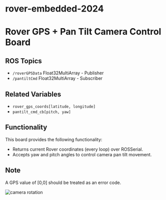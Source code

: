 # rover-embedded-2024

# Rover GPS + Pan Tilt Camera Control Board

## ROS Topics
- `/roverGPSData` Float32MultiArray - Publisher
- `/pantiltCmd` Float32MultiArray - Subscriber

## Related Variables
- `rover_gps_coords[latitude, longitude]`
- `pantilt_cmd_cb[pitch, yaw]`

## Functionality
This board provides the following functionality:
- Returns current Rover coordinates (every loop) over ROSSerial.
- Accepts yaw and pitch angles to control camera pan tilt movement.

## Note
A GPS value of [0,0] should be treated as an error code.

![camera rotation](https://i.stack.imgur.com/1OFpX.png)
